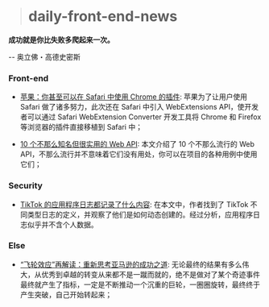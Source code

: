 > # daily-front-end-news

**成功就是你比失败多爬起来一次。**

-- 奥立佛・高德史密斯

### Front-end

- [苹果：你甚至可以在 Safari 中使用 Chrome 的插件](https://www.infoq.cn/article/TdS104Q68yk3oLONlk9x): 苹果为了让用户使用 Safari 做了诸多努力，此次还在 Safari 中引入 WebExtensions API，使开发者可以通过 Safari WebExtension Converter 开发工具将 Chrome 和 Firefox 等浏览器的插件直接移植到 Safari 中；

- [10 个不那么知名但很实用的 Web API](https://www.infoq.cn/article/wAzNDItOZxirdF4tZ9Up): 本文介绍了 10 个不那么流行的 Web API，不那么流行并不意味着它们没有用处，你可以在项目的各种用例中使用它们；

### Security

- [TikTok 的应用程序日志都记录了什么内容](https://www.infoq.cn/article/jVs6PYeKeIe13jBE74jJ): 在本文中，作者找到了 TikTok 不同类型日志的定义，并观察了他们是如何动态创建的。经过分析，应用程序日志似乎并不含个人数据。

### Else

- [“飞轮效应”再解读：重新思考亚马逊的成功之道](http://www.woshipm.com/operate/1761190.html): 无论最终的结果有多么伟大，从优秀到卓越的转变从来都不是一蹴而就的，绝不是做对了某个奇迹事件最终就产生了指标，一定是不断推动一个沉重的巨轮，一圈圈旋转，最终终于产生突破，自己开始转起来；
